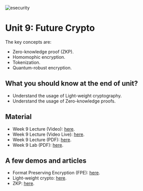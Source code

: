 ![esecurity](https://raw.githubusercontent.com/billbuchanan/esecurity/master/z_associated/esecurity_graphics.jpg)

# Unit 9: Future Crypto

The key concepts are:

* Zero-knowledge proof (ZKP).
* Homomophic encryption.
* Tokenization.
* Quantum-robust encryption.

## What you should know at the end of unit?

* Understand the usage of Light-weight cryptography.
* Understand the usage of Zero-knowledge proofs.

## Material


* Week 9 Lecture (Video): [here](https://youtu.be/CKZjrCnUrAM).
* Week 9 Lecture (Video Live): [here](https://www.youtube.com/watch?v=AWMGHAVh_nE).
* Week 9 Lecture (PDF): [here](https://asecuritysite.com/public/unit09_next_gen.pdf).
* Week 9 Lab (PDF): [here](https://asecuritysite.com/public/lab09.pdf).

## A few demos and articles

* Format Preserving Encryption (FPE): [here](https://asecuritysite.com/encryption/fpe).
* Light-weight crypto: [here](https://asecuritysite.com/encryption/#light).
* ZKP: [here](https://asecuritysite.com/subjects/chapter100).

